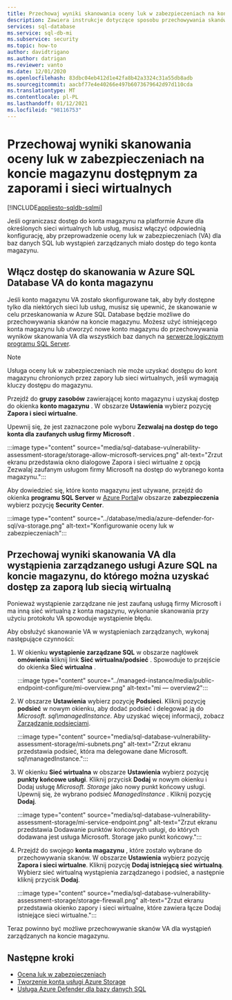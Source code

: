 ```yaml
---
title: Przechowaj wyniki skanowania oceny luk w zabezpieczeniach na koncie magazynu dostępnym za zaporami i sieci wirtualnych
description: Zawiera instrukcje dotyczące sposobu przechowywania skanów oceny luk w zabezpieczeniach (VA) na koncie magazynu, do którego można uzyskać dostęp za pomocą zapory lub sieci wirtualnej
services: sql-database
ms.service: sql-db-mi
ms.subservice: security
ms.topic: how-to
author: davidtrigano
ms.author: datrigan
ms.reviewer: vanto
ms.date: 12/01/2020
ms.openlocfilehash: 83dbc04eb412d1e42fa8b42a3324c31a55db8adb
ms.sourcegitcommit: aacbf77e4e40266e497b6073679642d97d110cda
ms.translationtype: MT
ms.contentlocale: pl-PL
ms.lasthandoff: 01/12/2021
ms.locfileid: "98116753"
---
```

# <a name="store-vulnerability-assessment-scan-results-in-a-storage-account-accessible-behind-firewalls-and-vnets"></a>Przechowaj wyniki skanowania oceny luk w zabezpieczeniach na koncie magazynu dostępnym za zaporami i sieci wirtualnych
[!INCLUDE[appliesto-sqldb-sqlmi](../includes/appliesto-sqldb-sqlmi.md)]

Jeśli ograniczasz dostęp do konta magazynu na platformie Azure dla określonych sieci wirtualnych lub usług, musisz włączyć odpowiednią konfigurację, aby przeprowadzenie oceny luk w zabezpieczeniach (VA) dla baz danych SQL lub wystąpień zarządzanych miało dostęp do tego konta magazynu.

## <a name="enable-azure-sql-database-va-scanning-access-to-the-storage-account"></a>Włącz dostęp do skanowania w Azure SQL Database VA do konta magazynu

Jeśli konto magazynu VA zostało skonfigurowane tak, aby były dostępne tylko dla niektórych sieci lub usług, musisz się upewnić, że skanowanie w celu przeskanowania w Azure SQL Database będzie możliwe do przechowywania skanów na koncie magazynu. Możesz użyć istniejącego konta magazynu lub utworzyć nowe konto magazynu do przechowywania wyników skanowania VA dla wszystkich baz danych na [serwerze logicznym programu SQL Server](logical-servers.md).

> [!NOTE]
> Usługa oceny luk w zabezpieczeniach nie może uzyskać dostępu do kont magazynu chronionych przez zapory lub sieci wirtualnych, jeśli wymagają kluczy dostępu do magazynu.

Przejdź do **grupy zasobów** zawierającej konto magazynu i uzyskaj dostęp do okienka **konto magazynu** . W obszarze **Ustawienia** wybierz pozycję **Zapora i sieci wirtualne**.

Upewnij się, że jest zaznaczone pole wyboru **Zezwalaj na dostęp do tego konta dla zaufanych usług firmy Microsoft** .

:::image type="content" source="media/sql-database-vulnerability-assessment-storage/storage-allow-microsoft-services.png" alt-text="Zrzut ekranu przedstawia okno dialogowe Zapora i sieci wirtualne z opcją Zezwalaj zaufanym usługom firmy Microsoft na dostęp do wybranego konta magazynu.":::

Aby dowiedzieć się, które konto magazynu jest używane, przejdź do okienka **programu SQL Server** w [Azure Portal](https://portal.azure.com)w obszarze **zabezpieczenia** wybierz pozycję **Security Center**.

:::image type="content" source="../database/media/azure-defender-for-sql/va-storage.png" alt-text="Konfigurowanie oceny luk w zabezpieczeniach":::

## <a name="store-va-scan-results-for-azure-sql-managed-instance-in-a-storage-account-that-can-be-accessed-behind-a-firewall-or-vnet"></a>Przechowaj wyniki skanowania VA dla wystąpienia zarządzanego usługi Azure SQL na koncie magazynu, do którego można uzyskać dostęp za zaporą lub siecią wirtualną

Ponieważ wystąpienie zarządzane nie jest zaufaną usługą firmy Microsoft i ma inną sieć wirtualną z konta magazynu, wykonanie skanowania przy użyciu protokołu VA spowoduje wystąpienie błędu.

Aby obsłużyć skanowanie VA w wystąpieniach zarządzanych, wykonaj następujące czynności:

1. W okienku **wystąpienie zarządzane SQL** w obszarze nagłówek **omówienia** kliknij link **Sieć wirtualna/podsieć** . Spowoduje to przejście do okienka **Sieć wirtualna** .

   :::image type="content" source="../managed-instance/media/public-endpoint-configure/mi-overview.png" alt-text="mi — overview2":::

1. W obszarze **Ustawienia** wybierz pozycję **Podsieci**. Kliknij pozycję **podsieć** w nowym okienku, aby dodać podsieć i delegować ją do *Microsoft. sql\managedInstance*. Aby uzyskać więcej informacji, zobacz [Zarządzanie podsieciami](../../virtual-network/virtual-network-manage-subnet.md).

   :::image type="content" source="media/sql-database-vulnerability-assessment-storage/mi-subnets.png" alt-text="Zrzut ekranu przedstawia podsieć, która ma delegowane dane Microsoft. sql\managedInstance.":::

1. W okienku **Sieć wirtualna** w obszarze **Ustawienia** wybierz pozycję **punkty końcowe usługi**. Kliknij przycisk **Dodaj** w nowym okienku i Dodaj usługę *Microsoft. Storage* jako nowy punkt końcowy usługi. Upewnij się, że wybrano podsieć *ManagedInstance* . Kliknij pozycję **Dodaj**.

   :::image type="content" source="media/sql-database-vulnerability-assessment-storage/mi-service-endpoint.png" alt-text="Zrzut ekranu przedstawia Dodawanie punktów końcowych usługi, do których dodawana jest usługa Microsoft. Storage jako punkt końcowy.":::

1. Przejdź do swojego **konta magazynu** , które zostało wybrane do przechowywania skanów. W obszarze **Ustawienia** wybierz pozycję **Zapora i sieci wirtualne**. Kliknij pozycję **Dodaj istniejącą sieć wirtualną**. Wybierz sieć wirtualną wystąpienia zarządzanego i podsieć, a następnie kliknij przycisk **Dodaj**.

   :::image type="content" source="media/sql-database-vulnerability-assessment-storage/storage-firewall.png" alt-text="Zrzut ekranu przedstawia okienko zapory i sieci wirtualne, które zawiera łącze Dodaj istniejące sieci wirtualne.":::

Teraz powinno być możliwe przechowywanie skanów VA dla wystąpień zarządzanych na koncie magazynu.

## <a name="next-steps"></a>Następne kroki

- [Ocena luk w zabezpieczeniach](sql-vulnerability-assessment.md)
- [Tworzenie konta usługi Azure Storage](../../storage/common/storage-account-create.md)
- [Usługa Azure Defender dla bazy danych SQL](azure-defender-for-sql.md)
